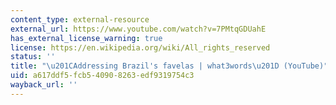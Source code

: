 ```yaml
---
content_type: external-resource
external_url: https://www.youtube.com/watch?v=7PMtqGDUahE
has_external_license_warning: true
license: https://en.wikipedia.org/wiki/All_rights_reserved
status: ''
title: "\u201CAddressing Brazil's favelas | what3words\u201D (YouTube)"
uid: a617ddf5-fcb5-4090-8263-edf9319754c3
wayback_url: ''
---
```

